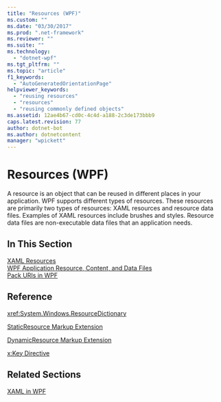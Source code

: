 ```yaml
---
title: "Resources (WPF)"
ms.custom: ""
ms.date: "03/30/2017"
ms.prod: ".net-framework"
ms.reviewer: ""
ms.suite: ""
ms.technology: 
  - "dotnet-wpf"
ms.tgt_pltfrm: ""
ms.topic: "article"
f1_keywords: 
  - "AutoGeneratedOrientationPage"
helpviewer_keywords: 
  - "reusing resources"
  - "resources"
  - "reusing commonly defined objects"
ms.assetid: 12ae4b67-cd0c-4c4d-a188-2c3de173bbb9
caps.latest.revision: 77
author: dotnet-bot
ms.author: dotnetcontent
manager: "wpickett"
---
```

# Resources (WPF)
A resource is an object that can be reused in different places in your application. WPF supports different types of resources. These resources are primarily two types of resources: XAML resources and resource data files. Examples of XAML resources include brushes and styles. Resource data files are non-executable data files that an application needs.  
  
## In This Section  
 [XAML Resources](../../../../docs/framework/wpf/advanced/xaml-resources.md)  
 [WPF Application Resource, Content, and Data Files](../../../../docs/framework/wpf/app-development/wpf-application-resource-content-and-data-files.md)  
 [Pack URIs in WPF](../../../../docs/framework/wpf/app-development/pack-uris-in-wpf.md)  
  
## Reference  
 <xref:System.Windows.ResourceDictionary>  
  
 [StaticResource Markup Extension](../../../../docs/framework/wpf/advanced/staticresource-markup-extension.md)  
  
 [DynamicResource Markup Extension](../../../../docs/framework/wpf/advanced/dynamicresource-markup-extension.md)  
  
 [x:Key Directive](../../../../docs/framework/xaml-services/x-key-directive.md)  
  
## Related Sections  
 [XAML in WPF](../../../../docs/framework/wpf/advanced/xaml-in-wpf.md)
